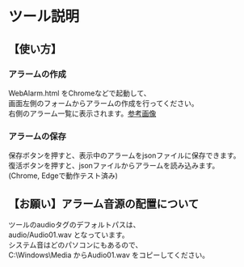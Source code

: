 # ツール説明

## 【使い方】
### アラームの作成 <br>
WebAlarm.html をChromeなどで起動して、<br>
画面左側のフォームからアラームの作成を行ってください。<br>
右側のアラーム一覧に表示されます。[参考画像](実行イメージ.jpeg)<br>

### アラームの保存 <br>
保存ボタンを押すと、表示中のアラームをjsonファイルに保存できます。<br>
復活ボタンを押すと、jsonファイルからアラームを読み込みます。<br>
(Chrome, Edgeで動作テスト済み)<br>

## 【お願い】アラーム音源の配置について
ツールのaudioタグのデフォルトパスは、<br>
audio/Audio01.wav となっています。<br>
システム音はどのパソコンにもあるので、<br>
C:\Windows\Media からAudio01.wav をコピーしてください。<br>
